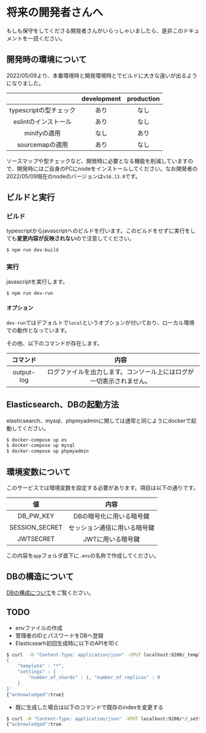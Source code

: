 # 将来の開発者さんへ

もしも保守をしてくださる開発者さんがいらっしゃいましたら、是非このドキュメントを一読ください。

## 開発時の環境について

2022/05/09より、本番環境時と開発環境時とでビルドに大きな違いが出るようになりました。

|  | development | production |
| :--: | :--: | :--: |
| typescriptの型チェック | あり | なし |
| eslintのインストール | あり | なし |
| minifyの適用 | なし | あり |
| sourcemapの適用 | あり | なし |

ソースマップや型チェックなど、開発時に必要となる機能を削減していますので、開発時にはご自身のPCにnodeをインストールしてください。なお開発者の2022/05/09現在のnodeのバージョンは`v16.13.0`です。

## ビルドと実行

### ビルド

typescriptからjavascriptへのビルドを行います。このビルドをせずに実行をしても**変更内容が反映されない**ので注意してください。

```bash
$ npm run dev-build
```

### 実行

javascriptを実行します。

```bash
$ npm run dev-run
```

#### オプション

`dev-run`ではデフォルトで`local`というオプションが付いており、ローカル環境での動作となっています。

その他、以下のコマンドが存在します。

| コマンド | 内容 |
| :--: | :--: |
| output-log | ログファイルを出力します。コンソール上にはログが一切表示されません。 |

## Elasticsearch、DBの起動方法

elasticsearch、mysql、phpmyadminに関しては通常と同じようにdockerで起動してください。

```bash
$ docker-compose up es
$ docker-compose up mysql
$ docker-compose up phpmyadmin
```

## 環境変数について

このサービスでは環境変数を設定する必要があります。項目は以下の通りです。

| 値 | 内容 |
| :--: | :--: |
| DB_PW_KEY | DBの暗号化に用いる暗号鍵 |
| SESSION_SECRET | セッション通信に用いる暗号鍵 |
| JWTSECRET | JWTに用いる暗号鍵 |

この内容を`app`フォルダ直下に`.env`の名称で作成してください。

## DBの構造について

[DBの構成について](./AboutDB.md)をご覧ください。

## TODO

- envファイルの作成
- 管理者のIDとパスワードをDBへ登録
- Elasticsearh初回生成時に以下のAPIを叩く
```bash
$ curl  -H "Content-Type: application/json" -XPUT localhost:9200/_template/template_1 -d '
{
    "template" : "*",
    "settings" : {
        "number_of_shards" : 1, "number_of_replicas" : 0
    }
}'
{"acknowledged":true}
```
  - 既に生成した場合は以下のコマンドで既存のindexを変更する

```bash
$ curl -H "Content-Type: application/json" -XPUT localhost:9200/*/_settings -d '{"number_of_replicas":0}'
{"acknowledged":true
